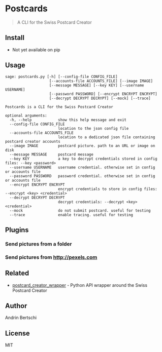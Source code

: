 # Postcards
> A CLI for the Swiss Postcard Creator

## Install
- Not yet available on pip

## Usage
```
sage: postcards.py [-h] [--config-file CONFIG_FILE]
                    [--accounts-file ACCOUNTS_FILE] [--image IMAGE]
                    [--message MESSAGE] [--key KEY] [--username USERNAME]
                    [--password PASSWORD] [--encrypt ENCRYPT ENCRYPT]
                    [--decrypt DECRYPT DECRYPT] [--mock] [--trace]

Postcards is a CLI for the Swiss Postcard Creator

optional arguments:
  -h, --help            show this help message and exit
  --config-file CONFIG_FILE
                        location to the json config file
  --accounts-file ACCOUNTS_FILE
                        location to a dedicated json file containing postcard creator accounts
  --image IMAGE         postcard picture. path to an URL or image on disk
  --message MESSAGE     postcard message
  --key KEY             a key to decrypt credentials stored in config files: --key <password>
  --username USERNAME   username credential. otherwise set in config or accounts file
  --password PASSWORD   password credential. otherwise set in config or accounts file
  --encrypt ENCRYPT ENCRYPT
                        encrypt credentials to store in config files: --encrypt <key> <credential>
  --decrypt DECRYPT DECRYPT
                        decrypt credentials: --decrypt <key> <credential>
  --mock                do not submit postcard. useful for testing
  --trace               enable tracing. useful for testing

```
## Plugins

### Send pictures from a folder

### Send pictures from http://pexels.com

## Related
- [postcard_creator_wrapper](https://github.com/abertschi/postcard_creator_wrapper) - Python API wrapper around the Swiss Postcard Creator

## Author
Andrin Bertschi

## License

MIT